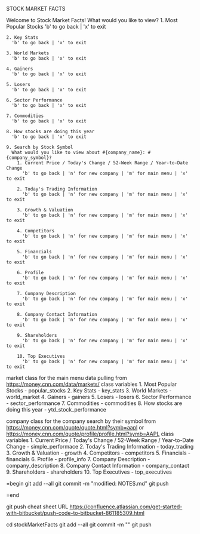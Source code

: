 STOCK MARKET FACTS

Welcome to Stock Market Facts!
  What would you like to view?
    1. Most Popular Stocks
      'b' to go back | 'x' to exit

    2. Key Stats
      'b' to go back | 'x' to exit

    3. World Markets
      'b' to go back | 'x' to exit

    4. Gainers
      'b' to go back | 'x' to exit

    5. Losers
      'b' to go back | 'x' to exit

    6. Sector Performance
      'b' to go back | 'x' to exit

    7. Commodities
      'b' to go back | 'x' to exit

    8. How stocks are doing this year
      'b' to go back | 'x' to exit

    9. Search by Stock Symbol
      What would you like to view about #{company_name}: #{company_symbol}?
        1. Current Price / Today's Change / 52-Week Range / Year-to-Date Change
          'b' to go back | 'n' for new company | 'm' for main menu | 'x' to exit

        2. Today's Trading Information
          'b' to go back | 'n' for new company | 'm' for main menu | 'x' to exit

        3. Growth & Valuation
          'b' to go back | 'n' for new company | 'm' for main menu | 'x' to exit

        4. Competitors
          'b' to go back | 'n' for new company | 'm' for main menu | 'x' to exit

        5. Financials
          'b' to go back | 'n' for new company | 'm' for main menu | 'x' to exit

        6. Profile
          'b' to go back | 'n' for new company | 'm' for main menu | 'x' to exit

        7. Company Description
          'b' to go back | 'n' for new company | 'm' for main menu | 'x' to exit

        8. Company Contact Information
          'b' to go back | 'n' for new company | 'm' for main menu | 'x' to exit

        9. Shareholders
          'b' to go back | 'n' for new company | 'm' for main menu | 'x' to exit

        10. Top Executives
          'b' to go back | 'n' for new company | 'm' for main menu | 'x' to exit




  market class
    for the main menu data pulling from
    https://money.cnn.com/data/markets/
      class variables
      1. Most Popular Stocks - popular_stocks
      2. Key Stats - key_stats
      3. World Markets - world_market
      4. Gainers - gainers
      5. Losers - losers
      6. Sector Performance - sector_performance
      7. Commodities - commodities
      8. How stocks are doing this year - ytd_stock_performance


  company class
    for the company search by their symbol from
    https://money.cnn.com/quote/quote.html?symb=aapl
    or
    https://money.cnn.com/quote/profile/profile.html?symb=AAPL
      class variables
      1. Current Price / Today's Change / 52-Week Range / Year-to-Date Change - simple_performace
      2. Today's Trading Information - today_trading
      3. Growth & Valuation - growth
      4. Competitors - competitors
      5. Financials - financials
      6. Profile - profile_info
      7. Company Description - company_description
      8. Company Contact Information - company_contact
      9. Shareholders - shareholders
      10. Top Executives - top_executives










  =begin
  git add --all
  git commit -m "modified: NOTES.md"
  git push

  =end









git push cheat sheet URL
https://confluence.atlassian.com/get-started-with-bitbucket/push-code-to-bitbucket-861185309.html

cd stockMarketFacts
git add --all
git commit -m "<commit-message>"
git push
